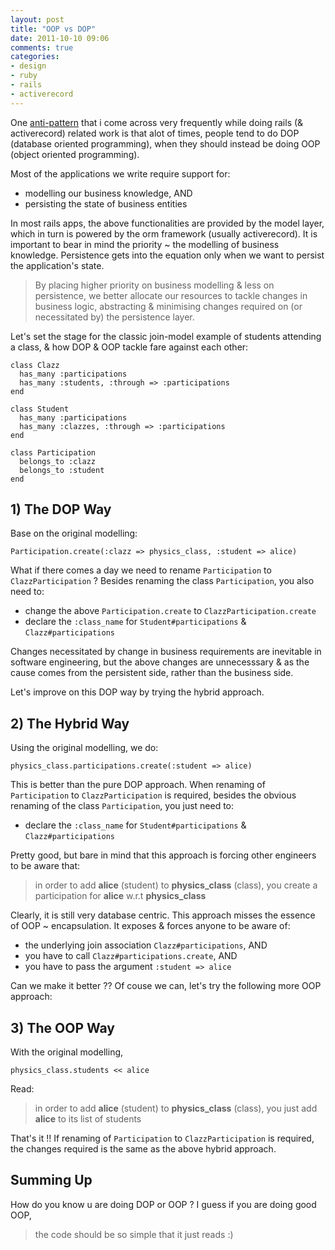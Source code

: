 ```yaml
---
layout: post
title: "OOP vs DOP"
date: 2011-10-10 09:06
comments: true
categories: 
- design
- ruby
- rails
- activerecord
---
```


One [anti-pattern](http://en.wikipedia.org/wiki/Anti-pattern)
that i come across very frequently while doing rails (& activerecord)
related work is that alot of times, people tend to do DOP
(database oriented programming), when they should instead be doing OOP
(object oriented programming).

Most of the applications we write require support for:

* modelling our business knowledge, AND
* persisting the state of business entities

In most rails apps, the above functionalities are provided by the model
layer, which in turn is powered by the orm framework (usually activerecord).
It is important to bear in mind the priority ~ the modelling of business
knowledge. Persistence gets into the equation only when we want to
persist the application's state.

> By placing higher priority on business modelling & less on persistence,
> we better allocate our resources to tackle changes in business logic,
> abstracting & minimising changes required on (or necessitated by)
> the persistence layer.

Let's set the stage for the classic join-model example of students
attending a class, & how DOP & OOP tackle fare against each other:

```
class Clazz
  has_many :participations
  has_many :students, :through => :participations
end

class Student
  has_many :participations
  has_many :clazzes, :through => :participations
end

class Participation
  belongs_to :clazz
  belongs_to :student
end
```

## 1) The DOP Way

Base on the original modelling:

```
Participation.create(:clazz => physics_class, :student => alice)
```

What if there comes a day we need to rename `Participation` to
`ClazzParticipation` ? Besides renaming the class `Participation`,
you also need to:

* change the above `Participation.create` to `ClazzParticipation.create`
* declare the `:class_name` for `Student#participations` &
  `Clazz#participations`

Changes necessitated by change in business requirements are inevitable
in software engineering, but the above changes are unnecesssary & as
the cause comes from the persistent side, rather than the business
side.

Let's improve on this DOP way by trying the hybrid approach.

## 2) The Hybrid Way

Using the original modelling, we do:

```
physics_class.participations.create(:student => alice)
```

This is better than the pure DOP approach. When renaming of
`Participation` to `ClazzParticipation` is required, besides the
obvious renaming of the class `Participation`, you just need to:

* declare the `:class_name` for `Student#participations` &
  `Clazz#participations`

Pretty good, but bare in mind that this approach is forcing
other engineers to be aware that:

> in order to add **alice** (student) to **physics_class**
> (class), you create a participation for **alice** w.r.t
> **physics_class**

Clearly, it is still very database centric. This approach misses
the essence of OOP ~ encapsulation. It exposes & forces anyone to
be aware of:

* the underlying join association `Clazz#participations`, AND
* you have to call `Clazz#participations.create`, AND
* you have to pass the argument `:student => alice`

Can we make it better ?? Of couse we can, let's try the following
more OOP approach:

## 3) The OOP Way

With the original modelling,

```
physics_class.students << alice
```

Read:

> in order to add **alice** (student) to **physics_class**
> (class), you just add **alice** to its list of students

That's it !! If renaming of `Participation` to `ClazzParticipation`
is required, the changes required is the same as the above hybrid
approach.

## Summing Up

How do you know u are doing DOP or OOP ? I guess if you are
doing good OOP,

> the code should be so simple that it just reads :)

